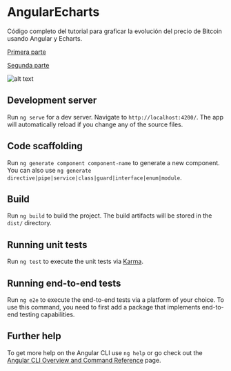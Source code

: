 # AngularEcharts

Código completo del tutorial para graficar la evolución del precio de Bitcoin usando Angular y Echarts.

[Primera parte](https://postcode-x.web.app/posts/graficar-evolucion-precio-bitcoin-echarts-angular-primera-parte/)

[Segunda parte](https://postcode-x.web.app/posts/graficar-evolucion-precio-bitcoin-echarts-angular-segunda-parte/)

![alt text](https://github.com/postcode-x/angular-echart/blob/master/screenshot/bitcoin.png)


## Development server

Run `ng serve` for a dev server. Navigate to `http://localhost:4200/`. The app will automatically reload if you change any of the source files.

## Code scaffolding

Run `ng generate component component-name` to generate a new component. You can also use `ng generate directive|pipe|service|class|guard|interface|enum|module`.

## Build

Run `ng build` to build the project. The build artifacts will be stored in the `dist/` directory.

## Running unit tests

Run `ng test` to execute the unit tests via [Karma](https://karma-runner.github.io).

## Running end-to-end tests

Run `ng e2e` to execute the end-to-end tests via a platform of your choice. To use this command, you need to first add a package that implements end-to-end testing capabilities.

## Further help

To get more help on the Angular CLI use `ng help` or go check out the [Angular CLI Overview and Command Reference](https://angular.io/cli) page.
